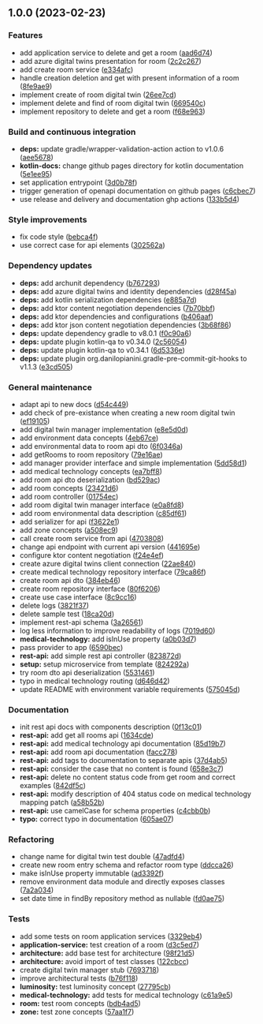 ## 1.0.0 (2023-02-23)


### Features

* add application service to delete and get a room ([aad6d74](https://github.com/SmartOperatingBlock/building-management-microservice/commit/aad6d747ea596a29164548eee3e362b25136fad6))
* add azure digital twins presentation for room ([2c2c267](https://github.com/SmartOperatingBlock/building-management-microservice/commit/2c2c267daf3bfb24d7ad50b3d41664c600c90320))
* add create room service ([e334afc](https://github.com/SmartOperatingBlock/building-management-microservice/commit/e334afcdae88a254efc3714c3e5ba8cf84f4a675))
* handle creation deletion and get with present information of a room ([8fe9ae9](https://github.com/SmartOperatingBlock/building-management-microservice/commit/8fe9ae9f67ebb5939a9ec6300a865ec81b833d23))
* implement create of room digital twin ([26ee7cd](https://github.com/SmartOperatingBlock/building-management-microservice/commit/26ee7cd39995d119b19b50b5552060412f00c008))
* implement delete and find of room digital twin ([669540c](https://github.com/SmartOperatingBlock/building-management-microservice/commit/669540c6235fd007ab11969aad5d9ea64f161316))
* implement repository to delete and get a room ([f68e963](https://github.com/SmartOperatingBlock/building-management-microservice/commit/f68e96308a84b96dfca03feaefa05b3dc0fafefb))


### Build and continuous integration

* **deps:** update gradle/wrapper-validation-action action to v1.0.6 ([aee5678](https://github.com/SmartOperatingBlock/building-management-microservice/commit/aee5678dca6390800326d4a2417e10239028d310))
* **kotlin-docs:** change github pages directory for kotlin documentation ([5e1ee95](https://github.com/SmartOperatingBlock/building-management-microservice/commit/5e1ee9589a65cf5ab7b82ca4d6a2c2a7d5a8eace))
* set application entrypoint ([3d0b78f](https://github.com/SmartOperatingBlock/building-management-microservice/commit/3d0b78f2bdd0d37adc6df4cc683b174ad951ed4e))
* trigger generation of openapi documentation on github pages ([c6cbec7](https://github.com/SmartOperatingBlock/building-management-microservice/commit/c6cbec748ca2a64732d301edea96b536af157760))
* use release and delivery and documentation ghp actions ([133b5d4](https://github.com/SmartOperatingBlock/building-management-microservice/commit/133b5d4686843221ca8b98bb637f51356b58aead))


### Style improvements

* fix code style ([bebca4f](https://github.com/SmartOperatingBlock/building-management-microservice/commit/bebca4f780730d6db6be289faa9a4f38210be488))
* use correct case for api elements ([302562a](https://github.com/SmartOperatingBlock/building-management-microservice/commit/302562ad64229bf3f34d216e368c8897a0cf76b6))


### Dependency updates

* **deps:** add archunit dependency ([b767293](https://github.com/SmartOperatingBlock/building-management-microservice/commit/b76729383e3edd6d9852b20886266e7af9fe7734))
* **deps:** add azure digital twins and identity dependencies ([d28f45a](https://github.com/SmartOperatingBlock/building-management-microservice/commit/d28f45ab159f4ecfca029af355acd9d1f1565229))
* **deps:** add kotlin serialization dependencies ([e885a7d](https://github.com/SmartOperatingBlock/building-management-microservice/commit/e885a7d735cb642d8ef832356f47d53a9317d636))
* **deps:** add ktor content negotiation dependencies ([7b70bbf](https://github.com/SmartOperatingBlock/building-management-microservice/commit/7b70bbfff0c3370dcecd9d1eeed07ccf2cd047a9))
* **deps:** add ktor dependencies and configurations ([b406aaf](https://github.com/SmartOperatingBlock/building-management-microservice/commit/b406aaf23b91e680e19bc2d841fa6c537f354e3f))
* **deps:** add ktor json content negotiation dependencies ([3b68f86](https://github.com/SmartOperatingBlock/building-management-microservice/commit/3b68f869260eab19d5b7a7995df9a59b499e3c53))
* **deps:** update dependency gradle to v8.0.1 ([f0c90a6](https://github.com/SmartOperatingBlock/building-management-microservice/commit/f0c90a65bc52de474074d5e6f82683a84fdc9a9c))
* **deps:** update plugin kotlin-qa to v0.34.0 ([2c56054](https://github.com/SmartOperatingBlock/building-management-microservice/commit/2c560543ab6156058112bbfbad8eaadfad93dd80))
* **deps:** update plugin kotlin-qa to v0.34.1 ([6d5336e](https://github.com/SmartOperatingBlock/building-management-microservice/commit/6d5336e51535a75f8e2af15a601091a8c4fd5d6b))
* **deps:** update plugin org.danilopianini.gradle-pre-commit-git-hooks to v1.1.3 ([e3cd505](https://github.com/SmartOperatingBlock/building-management-microservice/commit/e3cd5059296657c0e6e35bf4d5857516ee3df58f))


### General maintenance

* adapt api to new docs ([d54c449](https://github.com/SmartOperatingBlock/building-management-microservice/commit/d54c4491eaed3de6eaa8c21684db1f4a305e4f05))
* add check of pre-existance when creating a new room digital twin ([ef19105](https://github.com/SmartOperatingBlock/building-management-microservice/commit/ef191058452ec58ba0186d0569c59af035c5aa73))
* add digital twin manager implementation ([e8e5d0d](https://github.com/SmartOperatingBlock/building-management-microservice/commit/e8e5d0d7ce413ed6f4b7aa51af49df4a8fb83481))
* add environment data concepts ([4eb67ce](https://github.com/SmartOperatingBlock/building-management-microservice/commit/4eb67ce439cf33fb1982a0e0704321f5ea900050))
* add environmental data to room api dto ([6f0346a](https://github.com/SmartOperatingBlock/building-management-microservice/commit/6f0346ad45c76cb4eae15821c58cf135a28d9fab))
* add getRooms to room repository ([79e16ae](https://github.com/SmartOperatingBlock/building-management-microservice/commit/79e16aeaaa17d46a1899280f2ea85d26bd327118))
* add manager provider interface and simple implementation ([5dd58d1](https://github.com/SmartOperatingBlock/building-management-microservice/commit/5dd58d1c406aaf3bb9fb86181280e94c3f2dffe7))
* add medical technology concepts ([ea7bff8](https://github.com/SmartOperatingBlock/building-management-microservice/commit/ea7bff80aecf1a89f430bc2f87b4b9fd5c657ad9))
* add room api dto deserialization ([bd529ac](https://github.com/SmartOperatingBlock/building-management-microservice/commit/bd529ac6b1352a7a6e8b16369b6f525146066ce1))
* add room concepts ([23421d6](https://github.com/SmartOperatingBlock/building-management-microservice/commit/23421d61fe4e89322c60908c82293f7f1e05b308))
* add room controller ([01754ec](https://github.com/SmartOperatingBlock/building-management-microservice/commit/01754ecfdd92676292f4634a8d217ac6ed20a1c1))
* add room digital twin manager interface ([e0a8fd8](https://github.com/SmartOperatingBlock/building-management-microservice/commit/e0a8fd84800c120bf50b29099bb8938b4872c9c0))
* add room environmental data description ([c85df61](https://github.com/SmartOperatingBlock/building-management-microservice/commit/c85df61b1db4b4f555002a09408bc34467f7a260))
* add serializer for api ([f3622e1](https://github.com/SmartOperatingBlock/building-management-microservice/commit/f3622e1064282554336ca1b860674811434e9337))
* add zone concepts ([a508ec9](https://github.com/SmartOperatingBlock/building-management-microservice/commit/a508ec92dc570dcfe9880a73273dc261a9e5da2c))
* call create room service from api ([4703808](https://github.com/SmartOperatingBlock/building-management-microservice/commit/470380855f704b782efabee63c9b302556f394cf))
* change api endpoint with current api version ([441695e](https://github.com/SmartOperatingBlock/building-management-microservice/commit/441695efc88045a164a602f68ecd8117e77f63fb))
* configure ktor content negotiation ([f24e4ef](https://github.com/SmartOperatingBlock/building-management-microservice/commit/f24e4ef215406dd20d42f2837881622c556eb2b2))
* create azure digital twins client connection ([22ae840](https://github.com/SmartOperatingBlock/building-management-microservice/commit/22ae84095bf22c49635537b97c1d1d2b219d32fb))
* create medical technology repository interface ([79ca86f](https://github.com/SmartOperatingBlock/building-management-microservice/commit/79ca86f2f8c018addb74d6e52d95f352d9652015))
* create room api dto ([384eb46](https://github.com/SmartOperatingBlock/building-management-microservice/commit/384eb46281e95186aa675916ef019571e615db7d))
* create room repository interface ([80f6206](https://github.com/SmartOperatingBlock/building-management-microservice/commit/80f620620df8dbe7564ecf5fdb9719dde8395f01))
* create use case interface ([8c9cc16](https://github.com/SmartOperatingBlock/building-management-microservice/commit/8c9cc162b8055d85e9efce7534f8cff90e3737e5))
* delete logs ([3821f37](https://github.com/SmartOperatingBlock/building-management-microservice/commit/3821f377a2846a59061fd46e3a4dde692040918d))
* delete sample test ([18ca20d](https://github.com/SmartOperatingBlock/building-management-microservice/commit/18ca20dbbb68adf4850efcb068b8f49eca5a74e7))
* implement rest-api schema ([3a26561](https://github.com/SmartOperatingBlock/building-management-microservice/commit/3a26561471b87f0375e714f771a9e95ee3e5cb93))
* log less information to improve readability of logs ([7019d60](https://github.com/SmartOperatingBlock/building-management-microservice/commit/7019d6035468ffe792a264097e07c6ba5c22de47))
* **medical-technology:** add isInUse property ([a0b03d7](https://github.com/SmartOperatingBlock/building-management-microservice/commit/a0b03d7efd44aefb2040824b31ab153e6093560b))
* pass provider to app ([6590bec](https://github.com/SmartOperatingBlock/building-management-microservice/commit/6590bec4f6cb5144e90e621b9b1544057697bbd4))
* **rest-api:** add simple rest api controller ([823872d](https://github.com/SmartOperatingBlock/building-management-microservice/commit/823872df4bf3bb83a323540d4197176bb183a2f5))
* **setup:** setup microservice from template ([824292a](https://github.com/SmartOperatingBlock/building-management-microservice/commit/824292a2a77661e87c6d7c413eb8e0e0b417c0c9))
* try room dto api deserialization ([5531461](https://github.com/SmartOperatingBlock/building-management-microservice/commit/5531461634f64d74a8d6546385c6ccd49352af34))
* typo in medical technology routing ([d646d42](https://github.com/SmartOperatingBlock/building-management-microservice/commit/d646d425034c342b78a32da299643a3a7444cef5))
* update README with environment variable requirements ([575045d](https://github.com/SmartOperatingBlock/building-management-microservice/commit/575045d46510cbd660724948081e96b04392e259))


### Documentation

* init rest api docs with components description ([0f13c01](https://github.com/SmartOperatingBlock/building-management-microservice/commit/0f13c01f305656aa461043ccb4483b44176c98d7))
* **rest-api:** add get all rooms api ([1634cde](https://github.com/SmartOperatingBlock/building-management-microservice/commit/1634cdeafa5102be5e7bc61e07d5b06ad8306480))
* **rest-api:** add medical technology api documentation ([85d19b7](https://github.com/SmartOperatingBlock/building-management-microservice/commit/85d19b7b79b1d2647321be88c469d404ade5c3da))
* **rest-api:** add room api documentation ([facc278](https://github.com/SmartOperatingBlock/building-management-microservice/commit/facc2788c52ed21290b2f48c689a92dd56b7d1b6))
* **rest-api:** add tags to documentation to separate apis ([37d4ab5](https://github.com/SmartOperatingBlock/building-management-microservice/commit/37d4ab5893ede9a443803f789b75670ad32cbfa1))
* **rest-api:** consider the case that no content is found ([658e3c7](https://github.com/SmartOperatingBlock/building-management-microservice/commit/658e3c73a50b1b3f363fbe1c18bf884a007ea53c))
* **rest-api:** delete no content status code from get room and correct examples ([842df5c](https://github.com/SmartOperatingBlock/building-management-microservice/commit/842df5c39fe8b333ffac639998519e4fd05af949))
* **rest-api:** modify description of 404 status code on medical technology mapping patch ([a58b52b](https://github.com/SmartOperatingBlock/building-management-microservice/commit/a58b52b143ed56ce1a8840eb606cca264c04cd11))
* **rest-api:** use camelCase for schema properties ([c4cbb0b](https://github.com/SmartOperatingBlock/building-management-microservice/commit/c4cbb0b1a228c364b69b20742f76b27edeb9a01f))
* **typo:** correct typo in documentation ([605ae07](https://github.com/SmartOperatingBlock/building-management-microservice/commit/605ae07ee32a12e45c125ba0a0a59efcfc502f11))


### Refactoring

* change name for digital twin test double ([47adfd4](https://github.com/SmartOperatingBlock/building-management-microservice/commit/47adfd4ac336c5265c5c4696d83e8aebb029d7fb))
* create new room entry schema and refactor room type ([ddcca26](https://github.com/SmartOperatingBlock/building-management-microservice/commit/ddcca264faf0355a7fdc1ce6df9df62cd3bbb9c4))
* make isInUse property immutable ([ad3392f](https://github.com/SmartOperatingBlock/building-management-microservice/commit/ad3392f1e6e0511383025b084e38c711eccbbef9))
* remove environment data module and directly exposes classes ([7a2a034](https://github.com/SmartOperatingBlock/building-management-microservice/commit/7a2a0342b7e2fb75ebc3224406ec35a4a0ab96de))
* set date time in findBy repository method as nullable ([fd0ae75](https://github.com/SmartOperatingBlock/building-management-microservice/commit/fd0ae757e31c2aaa1158aac24d57ca3c688413a3))


### Tests

* add some tests on room application services ([3329eb4](https://github.com/SmartOperatingBlock/building-management-microservice/commit/3329eb41239f27f13f50bfced364e14e327f7ee3))
* **application-service:** test creation of a room ([d3c5ed7](https://github.com/SmartOperatingBlock/building-management-microservice/commit/d3c5ed70d1a3a50c46e6546c7e87e3d92ed3a45f))
* **architecture:** add base test for architecture ([98f21d5](https://github.com/SmartOperatingBlock/building-management-microservice/commit/98f21d531ac17249134dfabfa2550822a4dd1cec))
* **architecture:** avoid import of test classes ([122cbcc](https://github.com/SmartOperatingBlock/building-management-microservice/commit/122cbccb56d146ac6f25be18630c9dd11720b507))
* create digital twin manager stub ([7693718](https://github.com/SmartOperatingBlock/building-management-microservice/commit/769371837b86b81afdbd358f44fc9c697a19adda))
* improve architectural tests ([b76f118](https://github.com/SmartOperatingBlock/building-management-microservice/commit/b76f118680df7f6851ddf824712edc60e57170b9))
* **luminosity:** test luminosity concept ([27795cb](https://github.com/SmartOperatingBlock/building-management-microservice/commit/27795cb4aa21e96b5222d4e80ba65820b43cc9bb))
* **medical-technology:** add tests for medical technology ([c61a9e5](https://github.com/SmartOperatingBlock/building-management-microservice/commit/c61a9e56c4a8ffe3762adce1765ff0a06dd5fecc))
* **room:** test room concepts ([bdb4ad5](https://github.com/SmartOperatingBlock/building-management-microservice/commit/bdb4ad51a104c7bd33c319ae3ad1c48b7631914d))
* **zone:** test zone concepts ([57aa1f7](https://github.com/SmartOperatingBlock/building-management-microservice/commit/57aa1f78fc497317dcaffef18f578b78930c9497))
